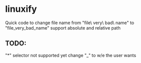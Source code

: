 # linuxify

Quick code to change file name from "file\ very\ bad\ name" to "file_very_bad_name"
support absolute and relative path

## TODO:

"*" selector not supported yet
change "_" to w/e the user wants
